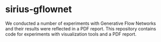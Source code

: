 # sirius-gflownet

We conducted a number of experiments with Generative Flow Networks and their results were reflected in a PDF report. This repository contains code for experiments with visualization tools and a PDF report.
